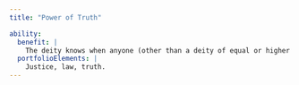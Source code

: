 ```yaml
---
title: "Power of Truth"

ability:
  benefit: |
    The deity knows when anyone (other than a deity of equal or higher rank) deliberately lies. This ability works like the _discern lies_ spell, except that it works continuously and applies to any creature the deity can perceive. The deity also can enchant creatures so they become truthful. The deity can affect up to one creature per divine rank at once, but no more than that number each day. All must be within the deity's line of sight when first affected. The enchanted creatures become unable to utter any deliberate falsehoods or evasions of truth for one day. The subject is allowed a Will save (DC 10 + the deity's Charisma modifier + the deity's divine rank) to resist. Subjects who make successful saves become immune to this ability for one day.
  portfolioElements: |
    Justice, law, truth.
---
```

